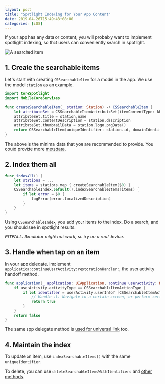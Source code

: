 ```yaml
---
layout: post
title: "Spotlight Indexing for Your App Content"
date: 2019-04-26T15:49:43+08:00
categories: [iOS]
---
```


If your app has any data or content, you will probably want to implement spotlight indexing, so that users can conveniently search in spotlight.

![A searched item](https://developer.apple.com/library/archive/documentation/General/Conceptual/AppSearch/Art/numbers_2x.png)

## 1. Create the searchable items

Let's start with creating `CSSearchableItem` for a model in the app. We use the model `station` as an example.

```swift
import CoreSpotlight
import MobileCoreServices

func createSearchableItem(_ station: Station) -> CSSearchableItem {
    let attributeSet = CSSearchableItemAttributeSet(itemContentType: kUTTypeData as String)
    attributeSet.title = station.name
    attributeSet.contentDescription = station.description
    attributeSet.thumbnailData = station.logo.pngData()
    return CSSearchableItem(uniqueIdentifier: station.id, domainIdentifier: "station", attributeSet: attributeSet)
}
```

The above is the minimal data that you are recommended to provide. You could provide more [metadata](https://developer.apple.com/documentation/corespotlight/cssearchableitemattributeset).

## 2. Index them all

```swift
func indexAll() {
    let stations = ...
    let items = stations.map { createSearchableItem($0) }
    CSSearchableIndex.default().indexSearchableItems(items) {
        if let error = $0 {
            logError(error.localizedDescription)
        }
    }
}
```

Using `CSSearchableIndex`, you add your items to the index. Do a search, and you should see in spotlight results.

_PITFALL: Simulator might not work, so try on a real device._

## 3. Handle when tap on an item

In your app delegate, implement `application:continueUserActivity:restorationHandler:`, the user activity handoff method.

```swift
func application(_ application: UIApplication, continue userActivity: NSUserActivity, restorationHandler: @escaping ([UIUserActivityRestoring]?) -> Void) -> Bool {
    if userActivity.activityType == CSSearchableItemActionType {
        if let identifier = userActivity.userInfo? [CSSearchableItemActivityIdentifier] as? String {
            // Handle it. Navigate to a certain screen, or perform certain action.
            return true
        }
    }
    return false
}
```

The same app delegate method is [used for universal link](https://samwize.com/2017/11/10/guide-to-universal-links/) too.

## 4. Maintain the index

To update an item, use `indexSearchableItems()` with the same `uniqueIdentifier`.

To delete, you can use `deleteSearchableItemsWithIdentifiers` and [other methods](https://developer.apple.com/documentation/corespotlight/cssearchableindex).
